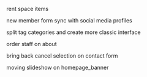 
rent space items


new member form sync with social media profiles

split tag categories and create more classic interface

order staff on about

bring back cancel selection on contact form

moving slideshow on homepage_banner
